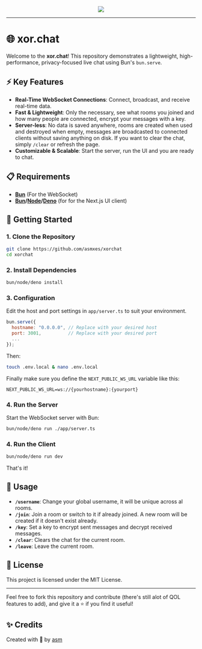 
<div align="center">
  <a href="xor.chat">
    <img src="https://github-readme-tech-stack.vercel.app/api/cards?title=Tech+Stack&align=center&titleAlign=center&lineCount=1&theme=discord&hideTitle=true&bg=%23202226&badge=%232f3137&border=%232f3137&titleColor=%235865f2&line1=react%2Creact%2C45ceff%3Bnext.js%2Cnext.js%2Cffffff%3Btailwindcss%2Ctailwindcss%2Ca4f8ff%3Bbun%2Cbun%2Cffffff%3B" alt=" " />
  </a>
</div>

---

# 🌐 xor.chat

Welcome to the **xor.chat**! This repository demonstrates a lightweight, high-performance, privacy-focused live chat using Bun's `bun.serve`.

## ⚡ Key Features

- **Real-Time WebSocket Connections**: Connect, broadcast, and receive real-time data.
- **Fast & Lightweight**: Only the necessary, see what rooms you joined and how many people are connected, encrypt your messages with a key.
- **Server-less**: No data is saved anywhere, rooms are created when used and destroyed when empty, messages are broadcasted to connected clients without saving anything on disk. If you want to clear the chat, simply `/clear` or refresh the page.
- **Customizable & Scalable**: Start the server, run the UI and you are ready to chat.


## 📋 Requirements

- **[Bun](https://bun.sh/)** (For the WebSocket)
- **[Bun](https://bun.sh/)/[Node](https://nodejs.org/)/[Deno](https://deno.com/)** (for for the Next.js UI client)

## 🚀 Getting Started

### 1. Clone the Repository

```sh
git clone https://github.com/asmxes/xorchat
cd xorchat
```

### 2. Install Dependencies


```sh
bun/node/deno install
```

### 3. Configuration

Edit the host and port settings in `app/server.ts` to suit your environment.

```javascript
bun.serve({
  hostname: "0.0.0.0", // Replace with your desired host
  port: 3001,          // Replace with your desired port
  ...
});
```

Then:

```sh
touch .env.local & nano .env.local
```

Finally make sure you define the `NEXT_PUBLIC_WS_URL` variable like this:

```
NEXT_PUBLIC_WS_URL=ws://{yourhostname}:{yourport}
```

### 4. Run the Server

Start the WebSocket server with Bun:

```sh
bun/node/deno run ./app/server.ts
```

### 4. Run the Client

```sh
bun/node/deno run dev
```

That's it!

## 📡 Usage

- **`/username`**: Change your global username, it will be unique across al rooms.
- **`/join`**: Join a room or switch to it if already joined. A new room will be created if it doesn't exist already.
- **`/key`**: Set a key to encrypt sent messages and decrypt received messages.
- **`/clear`**: Clears the chat for the current room.
- **`/leave`**: Leave the current room.




## 📄 License

This project is licensed under the MIT License.

---

Feel free to fork this repository and contribute (there's still alot of QOL features to add), and give it a ⭐️ if you find it useful!

## ✨ Credits

Created with 💖 by [asm](https://github.com/asmxes)
